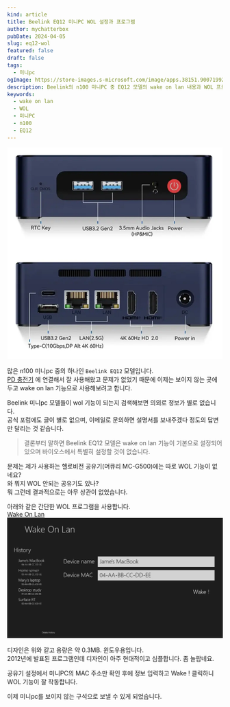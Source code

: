 ```yaml
---
kind: article
title: Beelink EQ12 미니PC WOL 설정과 프로그램
author: mychatterbox
pubDate: 2024-04-05
slug: eq12-wol
featured: false
draft: false
tags:
  - 미니pc
ogImage: https://store-images.s-microsoft.com/image/apps.38151.9007199266299523.55ceb06f-4886-4af8-877c-a6f01bcf09f2.40ac1dd2-a136-4411-9566-f653ad4b266c
description: Beelink의 n100 미니PC 중 EQ12 모델의 wake on lan 내용과 WOL 프로그램을 하나 추천합니다.
keywords:
  - wake on lan
  - WOL
  - 미니PC
  - n100
  - EQ12
---
```

![eq12](../../assets/blog-images/2024/eq12-wol_1.png)

많은 n100 미니pc 중의 하나인 `Beelink EQ12` 모델입니다.  
[PD 충전기](https://chatter.kr/minipc-pdcharger) 에 연결해서 잘 사용해왔고 문제가 없었기 때문에 이제는 보이지 않는 곳에 두고 wake on lan 기능으로 사용해보려고 합니다.

Beelink 미니pc 모델들이 wol 기능이 되는지 검색해보면 의외로 정보가 별로 없습니다.  
공식 포럼에도 글이 별로 없으며, 이메일로 문의하면 설명서를 보내주겠다 정도의 답변만 달리는 것 같습니다.

>결론부터 말하면 Beelink EQ12 모델은 wake on lan 기능이 기본으로 설정되어 있으며 바이오스에서 특별히 설정할 것이 없습니다.

문제는 제가 사용하는 헬로비전 공유기(머큐리 MC-G500)에는 따로 WOL 기능이 없네요?  
와 뭐지 WOL 안되는 공유기도 있나?  
뭐 그런데 결과적으로는 아무 상관이 없었습니다.  

아래와 같은 간단한 WOL 프로그램을 사용합니다.  
[Wake On Lan](https://apps.microsoft.com/detail/9wzdncrdfshb?activetab=pivot%3Aoverviewtab&hl=en-us&gl=US) 
![WOL](../../assets/blog-images/2024/eq12-wol_2.png)
 
디자인은 위와 같고 용량은 약 0.3MB.  윈도우용입니다.  
2012년에 발표된 프로그램인데 디자인이 아주 현대적이고 심플합니다. 좀 놀랍네요.

공유기 설정에서 미니PC의 MAC 주소만 확인 후에 정보 입력하고 Wake !  클릭하니 WOL 기능이 잘 작동합니다.

이제 미니pc를 보이지 않는 구석으로 보낼 수 있게 되었습니다.

